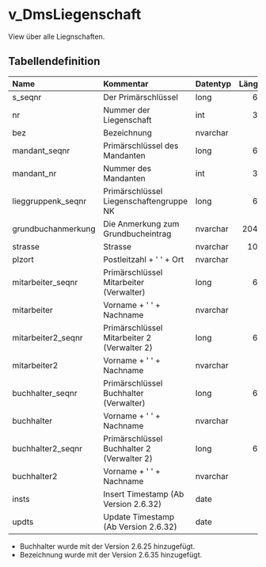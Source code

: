 # v_DmsLiegenschaft

View über alle Liegnschaften.

## Tabellendefinition

| Name               | Kommentar                                   | Datentyp | Länge | Nullable |
| :----------------- | :------------------------------------------ | :------- | ----: | :------: |
| s_seqnr            | Der Primärschlüssel                         | long     |    64 |    N     |
| nr                 | Nummer der Liegenschaft                     | int      |    32 |    N     |
| bez                | Bezeichnung                                 | nvarchar |       |    N     |
| mandant_seqnr      | Primärschlüssel des Mandanten               | long     |    64 |    N     |
| mandant_nr         | Nummer des Mandanten                        | int      |    32 |    N     |
| lieggruppenk_seqnr | Primärschlüssel Liegenschaftengruppe NK     | long     |    64 |    J     |
| grundbuchanmerkung | Die Anmerkung zum Grundbucheintrag          | nvarchar |  2048 |    N     |
| strasse            | Strasse                                     | nvarchar |   100 |    N     |
| plzort             | Postleitzahl + ' '  + Ort                   | nvarchar |       |    N     |
| mitarbeiter_seqnr  | Primärschlüssel Mitarbeiter (Verwalter)     | long     |    64 |    J     |
| mitarbeiter        | Vorname + ' ' + Nachname                    | nvarchar |       |    N     |
| mitarbeiter2_seqnr | Primärschlüssel Mitarbeiter 2 (Verwalter 2) | long     |    64 |    J     |
| mitarbeiter2       | Vorname + ' ' + Nachname                    | nvarchar |       |    N     |
| buchhalter_seqnr   | Primärschlüssel Buchhalter (Verwalter)      | long     |    64 |    J     |
| buchhalter         | Vorname + ' ' + Nachname                    | nvarchar |       |    N     |
| buchhalter2_seqnr  | Primärschlüssel Buchhalter 2 (Verwalter 2)  | long     |    64 |    J     |
| buchhalter2        | Vorname + ' ' + Nachname                    | nvarchar |       |    N     |
| insts              | Insert Timestamp (Ab Version 2.6.32)        | date     |       |    N     |
| updts              | Update Timestamp (Ab Version 2.6.32)        | date     |       |    N     |

- Buchhalter wurde mit der Version 2.6.25 hinzugefügt.
- Bezeichnung wurde mit der Version 2.6.35 hinzugefügt.
